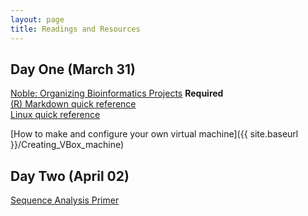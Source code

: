 ```yaml
---
layout: page
title: Readings and Resources
---
```


## Day One (March 31)
[Noble: Organizing Bioinformatics Projects](http://journals.plos.org/ploscompbiol/article?id=10.1371/journal.pcbi.1000424#pcbi-1000424-g001) __Required__  
[(R) Markdown quick reference](http://rmarkdown.rstudio.com/authoring_basics.html)  
[Linux quick reference](http://www.linuxdevcenter.com/excerpt/LinuxPG_quickref/linux.pdf) 

[How to make and configure your own virtual machine]({{ site.baseurl }}/Creating_VBox_machine) 

## Day Two (April 02)
[Sequence Analysis Primer](../docs/SequenceAnalysisPrimer.pdf)
